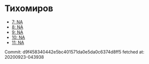 # Тихомиров
- [7: NA](7.md)
- [8: NA](8.md)
- [9: NA](9.md)
- [10: NA](10.md)
- [11: NA](11.md)

Commit: d9f458340442e5bc401571da0e5da0c6374d8ff5
 fetched at: 20200923-043938
